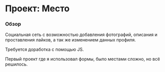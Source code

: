 # Проект: Место

### Обзор

Социальная сеть с возможностью добавления фотографий, описания и проставления лайков, а так же изменением данных профиля.

Требуется доработка с помощью JS.

Первый проект где я использовал формы, было местами сложно, но всё решилось.